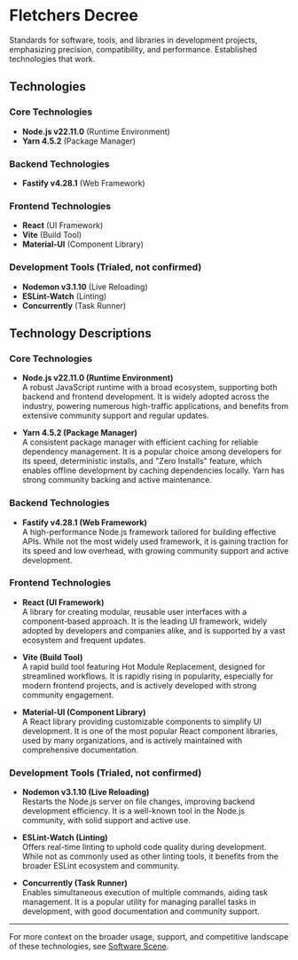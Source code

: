 # Fletchers Decree

Standards for software, tools, and libraries in development projects, emphasizing precision, compatibility, and performance. Established technologies that work.

## Technologies

### Core Technologies

* **Node.js v22.11.0** (Runtime Environment)
* **Yarn 4.5.2** (Package Manager)

### Backend Technologies

* **Fastify v4.28.1** (Web Framework)

### Frontend Technologies

* **React** (UI Framework)
* **Vite** (Build Tool)
* **Material-UI** (Component Library)

### Development Tools (Trialed, not confirmed)

* **Nodemon v3.1.10** (Live Reloading)
* **ESLint-Watch** (Linting)
* **Concurrently** (Task Runner)

## Technology Descriptions

### Core Technologies

* **Node.js v22.11.0 (Runtime Environment)**\
  A robust JavaScript runtime with a broad ecosystem, supporting both backend and frontend development. It is widely adopted across the industry, powering numerous high-traffic applications, and benefits from extensive community support and regular updates.

* **Yarn 4.5.2 (Package Manager)**\
  A consistent package manager with efficient caching for reliable dependency management. It is a popular choice among developers for its speed, deterministic installs, and "Zero Installs" feature, which enables offline development by caching dependencies locally. Yarn has strong community backing and active maintenance.

### Backend Technologies

* **Fastify v4.28.1 (Web Framework)**\
  A high-performance Node.js framework tailored for building effective APIs. While not the most widely used framework, it is gaining traction for its speed and low overhead, with growing community support and active development.

### Frontend Technologies

* **React (UI Framework)**\
  A library for creating modular, reusable user interfaces with a component-based approach. It is the leading UI framework, widely adopted by developers and companies alike, and is supported by a vast ecosystem and frequent updates.

* **Vite (Build Tool)**\
  A rapid build tool featuring Hot Module Replacement, designed for streamlined workflows. It is rapidly rising in popularity, especially for modern frontend projects, and is actively developed with strong community engagement.

* **Material-UI (Component Library)**\
  A React library providing customizable components to simplify UI development. It is one of the most popular React component libraries, used by many organizations, and is actively maintained with comprehensive documentation.

### Development Tools (Trialed, not confirmed)

* **Nodemon v3.1.10 (Live Reloading)**\
  Restarts the Node.js server on file changes, improving backend development efficiency. It is a well-known tool in the Node.js community, with solid support and active use.

* **ESLint-Watch (Linting)**\
  Offers real-time linting to uphold code quality during development. While not as commonly used as other linting tools, it benefits from the broader ESLint ecosystem and community.

* **Concurrently (Task Runner)**\
  Enables simultaneous execution of multiple commands, aiding task management. It is a popular utility for managing parallel tasks in development, with good documentation and community support.

***

For more context on the broader usage, support, and competitive landscape of these technologies, see [Software Scene](software-scene.md).

